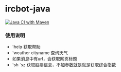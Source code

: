 # ircbot-java
[![Java CI with Maven](https://github.com/truehyp/ircbot-java/actions/workflows/maven.yml/badge.svg?branch=main)](https://github.com/truehyp/ircbot-java/actions/workflows/maven.yml) 

### 使用说明
+  'help 获取帮助
+  'weather cityname 查询天气
+  如果消息中有url，会获取网页标题
+  'sh 'sz 获取股票信息，不加参数就是就是获取综合指数
 
